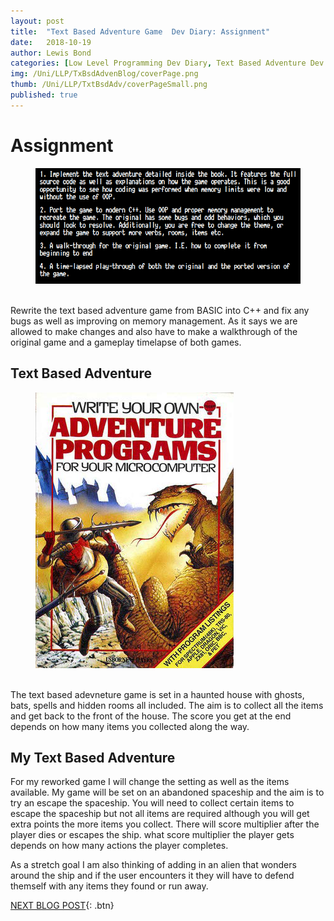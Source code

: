 ```yaml
---
layout: post
title:  "Text Based Adventure Game  Dev Diary: Assignment"
date:   2018-10-19
author: Lewis Bond
categories: [Low Level Programming Dev Diary, Text Based Adventure Dev Diary]
img: /Uni/LLP/TxBsdAdvenBlog/coverPage.png
thumb: /Uni/LLP/TxtBsdAdv/coverPageSmall.png
published: true
---
```

<!--more-->

# Assignment

<figure>
   <a href="/assets/img/blog/Uni/LLP/TxBsdAdvenBlog/aims.png"><img src="/assets/img/blog/Uni/LLP/TxBsdAdvenBlog/aims.png"></a>
	<figcaption></figcaption>
</figure>
<br/>
Rewrite the text based adventure game from BASIC into C++ and fix any bugs as well as improving on memory management. As it says we are allowed to make changes and also have to make a walkthrough of the original game and a gameplay timelapse of both games.

## Text Based Adventure

<figure>
    <a href="/assets/img/blog/Uni/LLP/TxBsdAdvenBlog/coverPage.png"><img src="/assets/img/blog/Uni/LLP/TxBsdAdvenBlog/coverPage.png"></a>
    <figcaption></figcaption>
</figure>
<br/>
The text based adevneture game is set in a haunted house with ghosts, bats, spells and hidden rooms all included. The aim is to collect all the items and get back to the front of the house. The score you get at the end depends on how many items you collected along the way.

## My Text Based Adventure

For my reworked game I will change the setting as well as the items available. My game will be set on an abandoned spaceship and the aim is to try an escape the spaceship. You will need to collect certain items to escape the spaceship but not all items are required although you will get extra points the more items you collect. There will score multiplier after the player dies or escapes the ship. what score multiplier the player gets depends on how many actions the player completes. 

As a stretch goal I am also thinking of adding in an alien that wonders around the ship and if the user encounters it they will have to defend themself with any items they found or run away.

[NEXT BLOG POST](https://lbondi7.github.io/low%20level%20programming%20dev%20diary/text%20based%20adventure%20dev%20diary/llp-dd-TBAG-2){: .btn}
